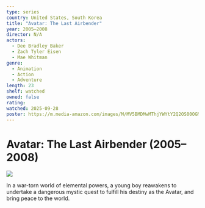 ```yaml
---
type: series
country: United States, South Korea
title: "Avatar: The Last Airbender"
year: 2005–2008
director: N/A
actors:
  - Dee Bradley Baker
  - Zach Tyler Eisen
  - Mae Whitman
genre:
  - Animation
  - Action
  - Adventure
length: 23
shelf: watched
owned: false
rating:
watched: 2025-09-28
poster: https://m.media-amazon.com/images/M/MV5BMDMwMThjYWYtY2Q2OS00OGM2LTlkODQtNDJlZTZmMjAyYmFhXkEyXkFqcGc@._V1_SX300.jpg
---
```


# Avatar: The Last Airbender (2005–2008)

![](https://m.media-amazon.com/images/M/MV5BMDMwMThjYWYtY2Q2OS00OGM2LTlkODQtNDJlZTZmMjAyYmFhXkEyXkFqcGc@._V1_SX300.jpg)

In a war-torn world of elemental powers, a young boy reawakens to undertake a dangerous mystic quest to fulfill his destiny as the Avatar, and bring peace to the world.